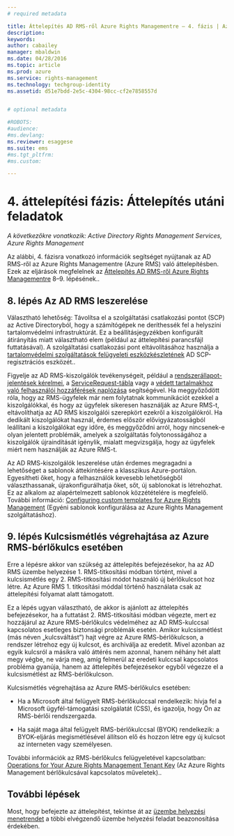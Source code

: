 ```yaml
---
# required metadata

title: Áttelepítés AD RMS-ről Azure Rights Managementre – 4. fázis | Azure RMS
description:
keywords:
author: cabailey
manager: mbaldwin
ms.date: 04/28/2016
ms.topic: article
ms.prod: azure
ms.service: rights-management
ms.technology: techgroup-identity
ms.assetid: d51e7bdd-2e5c-4304-98cc-cf2e7858557d


# optional metadata

#ROBOTS:
#audience:
#ms.devlang:
ms.reviewer: esaggese
ms.suite: ems
#ms.tgt_pltfrm:
#ms.custom:

---
```


# 4. áttelepítési fázis: Áttelepítés utáni feladatok

*A következőkre vonatkozik: Active Directory Rights Management Services, Azure Rights Management*


Az alábbi, 4. fázisra vonatkozó információk segítséget nyújtanak az AD RMS-ről az Azure Rights Managementre (Azure RMS) való áttelepítésben. Ezek az eljárások megfelelnek az [Áttelepítés AD RMS-ről Azure Rights Managementre](migrate-from-ad-rms-to-azure-rms.md) 8–9. lépésének..


## 8. lépés Az AD RMS leszerelése

Választható lehetőség: Távolítsa el a szolgáltatási csatlakozási pontot (SCP) az Active Directoryból, hogy a számítógépek ne deríthessék fel a helyszíni tartalomvédelmi infrastruktúrát. Ez a beállításjegyzékben konfigurált átirányítás miatt választható elem (például az áttelepítési parancsfájl futtatásával). A szolgáltatási csatlakozási pont eltávolításához használja a [tartalomvédelmi szolgáltatások felügyeleti eszközkészletének](http://www.microsoft.com/download/details.aspx?id=1479) AD SCP-regisztrációs eszközét..

Figyelje az AD RMS-kiszolgálók tevékenységeit, például a [rendszerállapot-jelentések kérelmei](https://technet.microsoft.com/library/ee221012%28v=ws.10%29.aspx), a [ServiceRequest-tábla](http://technet.microsoft.com/library/dd772686%28v=ws.10%29.aspx) vagy a [védett tartalmakhoz való felhasználói hozzáférések naplózása](http://social.technet.microsoft.com/wiki/contents/articles/3440.ad-rms-frequently-asked-questions-faq.aspx) segítségével. Ha meggyőződött róla, hogy az RMS-ügyfelek már nem folytatnak kommunikációt ezekkel a kiszolgálókkal, és hogy az ügyfelek sikeresen használják az Azure RMS-t, eltávolíthatja az AD RMS kiszolgálói szerepkört ezekről a kiszolgálókról. Ha dedikált kiszolgálókat használ, érdemes először elővigyázatosságból leállítani a kiszolgálókat egy időre, és meggyőződni arról, hogy nincsenek-e olyan jelentett problémák, amelyek a szolgáltatás folytonosságához a kiszolgálók újraindítását igénylik, mialatt megvizsgálja, hogy az ügyfelek miért nem használják az Azure RMS-t.

Az AD RMS-kiszolgálók leszerelése után érdemes megragadni a lehetőséget a sablonok áttekintésére a klasszikus Azure-portálon. Egyesítheti őket, hogy a felhasználók kevesebb lehetőségből választhassanak, újrakonfigurálhatja őket, sőt, új sablonokat is létrehozhat. Ez az alkalom az alapértelmezett sablonok közzétételére is megfelelő. További információ: [Configuring custom templates for Azure Rights Management](../deploy-use/configure-custom-templates.md) (Egyéni sablonok konfigurálása az Azure Rights Management szolgáltatáshoz).

## 9. lépés Kulcsismétlés végrehajtása az Azure RMS-bérlőkulcs esetében
Erre a lépésre akkor van szükség az áttelepítés befejezésekor, ha az AD RMS üzembe helyezése 1. RMS-titkosítási módban történt, mivel a kulcsismétlés egy 2. RMS-titkosítási módot használó új bérlőkulcsot hoz létre. Az Azure RMS 1. titkosítási móddal történő használata csak az áttelepítési folyamat alatt támogatott.

Ez a lépés ugyan választható, de akkor is ajánlott az áttelepítés befejezésekor, ha a futtatást 2. RMS-titkosítási módban végezte, mert ez hozzájárul az Azure RMS-bérlőkulcs védelméhez az AD RMS-kulccsal kapcsolatos esetleges biztonsági problémák esetén. Amikor kulcsismétlést (más néven „kulcsváltást”) hajt végre az Azure RMS-bérlőkulcson, a rendszer létrehoz egy új kulcsot, és archiválja az eredetit. Mivel azonban az egyik kulcsról a másikra való áttérés nem azonnal, hanem néhány hét alatt megy végbe, ne várja meg, amíg felmerül az eredeti kulccsal kapcsolatos probléma gyanúja, hanem az áttelepítés befejezésekor egyből végezze el a kulcsismétlést az RMS-bérlőkulcson.

Kulcsismétlés végrehajtása az Azure RMS-bérlőkulcs esetében:

-   Ha a Microsoft által felügyelt RMS-bérlőkulccsal rendelkezik: hívja fel a Microsoft ügyfél-támogatási szolgálatát (CSS), és igazolja, hogy Ön az RMS-bérlői rendszergazda.

-   Ha saját maga által felügyelt RMS-bérlőkulccsal (BYOK) rendelkezik: a BYOK-eljárás megismétlésével állítson elő és hozzon létre egy új kulcsot az interneten vagy személyesen.

További információk az RMS-bérlőkulcs felügyeletével kapcsolatban: [Operations for Your Azure Rights Management Tenant Key](../deploy-use/operations-tenant-key.md) (Az Azure Rights Management bérlőkulcsával kapcsolatos műveletek)..

## További lépések

Most, hogy befejezte az áttelepítést, tekintse át az [üzembe helyezési menetrendet](deployment-roadmap.md) a többi elvégzendő üzembe helyezési feladat beazonosítása érdekében.



<!--HONumber=Apr16_HO4-->


